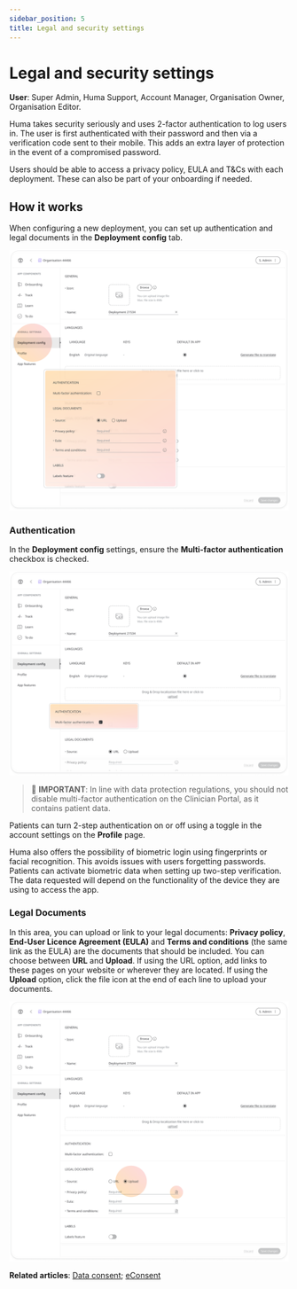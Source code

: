 ```yaml
---
sidebar_position: 5
title: Legal and security settings 
---
```

# Legal and security settings
**User**: Super Admin, Huma Support, Account Manager, Organisation Owner, Organisation Editor.

Huma takes security seriously and uses 2-factor authentication to log users in. The user is first authenticated with their password and then via a verification code sent to their mobile. This adds an extra layer of protection in the event of a compromised password.

Users should be able to access a privacy policy, EULA and T&Cs with each deployment. These can also be part of your onboarding if needed.
## How it works​
When configuring a new deployment, you can set up authentication and legal documents in the **Deployment config** tab.

![image](./assets/LegalPrivacy01.png)

### Authentication
In the **Deployment config** settings, ensure the **Multi-factor authentication** checkbox is checked. 

![image](./assets/LegalPrivacy02.png)

> 
> 🛑 **IMPORTANT**: In line with data protection regulations, you should not disable multi-factor authentication on the Clinician Portal, as it contains patient data.   

Patients can turn 2-step authentication on or off using a toggle in the account settings on the **Profile** page. 

Huma also offers the possibility of biometric login using fingerprints or facial recognition. This avoids issues with users forgetting passwords. Patients can activate biometric data when setting up two-step verification. The data requested will depend on the functionality of the device they are using to access the app.

### Legal Documents
In this area, you can upload or link to your legal documents: **Privacy policy**, **End-User Licence Agreement (EULA)** and **Terms and conditions** (the same link as the  EULA) are the documents that should be included. You can choose between **URL** and **Upload**. If using the URL option, add links to these pages on your website or wherever they are located. If using the **Upload** option, click the file icon at the end of each line to upload your documents.

![image](./assets/LegalPrivacy03.png)

**Related articles**: [Data consent](../configuring-the-user-onboarding/data-consent.md); [eConsent](../configuring-the-user-onboarding/econsent.md)
